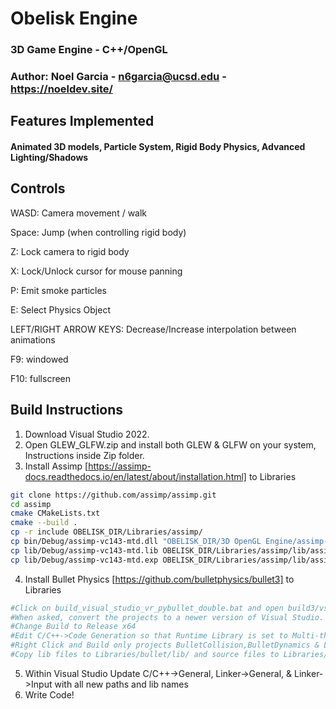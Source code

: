 # Obelisk Engine

### 3D Game Engine - C++/OpenGL

### Author: Noel Garcia - n6garcia@ucsd.edu - https://noeldev.site/

## Features Implemented 
#### Animated 3D models, Particle System, Rigid Body Physics, Advanced Lighting/Shadows

## Controls
WASD: Camera movement / walk

Space: Jump (when controlling rigid body)

Z: Lock camera to rigid body

X: Lock/Unlock cursor for mouse panning

P: Emit smoke particles

E: Select Physics Object

LEFT/RIGHT ARROW KEYS: Decrease/Increase interpolation between animations

F9: windowed

F10: fullscreen

## Build Instructions 
1. Download Visual Studio 2022.
2. Open GLEW_GLFW.zip and install both GLEW & GLFW on your system, Instructions inside Zip folder.
3. Install Assimp [https://assimp-docs.readthedocs.io/en/latest/about/installation.html] to Libraries
```bash
git clone https://github.com/assimp/assimp.git
cd assimp
cmake CMakeLists.txt 
cmake --build .
cp -r include OBELISK_DIR/Libraries/assimp/
cp bin/Debug/assimp-vc143-mtd.dll "OBELISK_DIR/3D OpenGL Engine/assimp-vc143-mtd.dll"
cp lib/Debug/assimp-vc143-mtd.lib OBELISK_DIR/Libraries/assimp/lib/assimp-vc143-mtd.lib
cp lib/Debug/assimp-vc143-mtd.exp OBELISK_DIR/Libraries/assimp/lib/assimp-vc143-mtd.exp
```
4. Install Bullet Physics [https://github.com/bulletphysics/bullet3] to Libraries
```bash
#Click on build_visual_studio_vr_pybullet_double.bat and open build3/vs2010/0_Bullet3Solution.sln
#When asked, convert the projects to a newer version of Visual Studio.
#Change Build to Release x64
#Edit C/C++->Code Generation so that Runtime Library is set to Multi-threaded/MT
#Right Click and Build only projects BulletCollision,BulletDynamics & LinearMath
#Copy lib files to Libraries/bullet/lib/ and source files to Libraries/bullet/include/ (files within lib/ and src/ folders)
```
5. Within Visual Studio Update C/C++->General, Linker->General, & Linker->Input with all new paths and lib names
6. Write Code!
